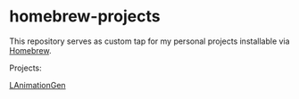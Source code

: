 # homebrew-projects

This repository serves as custom tap for my personal projects installable via [Homebrew](https://brew.sh/).

Projects:

[LAnimationGen](https://github.com/Cronay/LAnimationGen)
